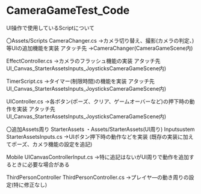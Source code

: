# CameraGameTest_Code
UI操作で使用しているScriptについて

〇Assets/Scripts
CameraChanger.cs
→カメラ切り替え、撮影(カメラの判定、)等UIの追加機能を実装
アタッチ先
→CameraChanger(CameraGameScene内)

EffectController.cs
→カメラのフラッシュ機能の実装
アタッチ先
UI_Canvas_StarterAssetsInputs_JoysticksCameraGameScene内)

TimerScript.cs
→タイマー(制限時間)の機能を実装
アタッチ先
UI_Canvas_StarterAssetsInputs_JoysticksCameraGameScene内)

UIController.cs
→各ボタン(ポーズ、クリア、ゲームオーバーなど)の押下時の動作を実装
アタッチ先
UI_Canvas_StarterAssetsInputs_JoysticksCameraGameScene内)

〇追加Assets周り
StarterAssets
・Assets/StarterAssets(UI周り)
Inputsustem
StarterAssetsInputs.cs
→UIボタン押下時の動作などを実装
(既存の実装に加えてポーズ、カメラ機能の設定を追記)

Mobile
UICanvasControllerInput.cs
→特に追記はないがUI周りで動作を追加するときに必要な場合がある

ThirdPersonController
ThirdPersonController.cs
→プレイヤ―の動き周りの設定(特に修正なし)


